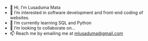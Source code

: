 - 👋 Hi, I’m Lusaduma Mata
- 👀 I’m interested in software development and front-end coding of websites.
- 🌱 I’m currently learning SQL and Python
- 💞️ I’m looking to collaborate on...
- 📫 Reach me by emailing me at mlusaduma@gmail.com

<!---
m-lusaduma/m-lusaduma is a ✨ special ✨ repository because its `README.md` (this file) appears on your GitHub profile.
You can click the Preview link to take a look at your changes.
--->
